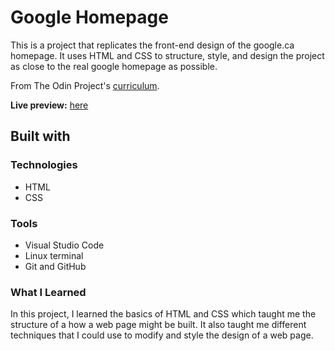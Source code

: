 # Google Homepage

This is a project that replicates the front-end design of the google.ca homepage. It uses HTML and CSS to structure, style, and design the project as close to the 
real google homepage as possible.


From The Odin Project's [curriculum](https://www.theodinproject.com/paths/foundations/courses/foundations/lessons/html-css).

**Live preview:** [here](https://lazirpascual.github.io/google-homepage/)

## Built with

### Technologies

* HTML
* CSS

### Tools

* Visual Studio Code
* Linux terminal
* Git and GitHub

### What I Learned 
In this project, I learned the basics of HTML and CSS which taught me the structure of a how a web page might be built. It also taught me different techniques that I could use to modify and style the design of a web page.
